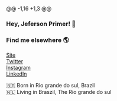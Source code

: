
@@ -1,16 +1,3 @@
### Hey, Jeferson Primer! 👋

<!--Content Creator at [Youtube](https://www.youtube.com/lucasmontano) <br>
Streamer at [Twitch](https://www.twitch.tv/lucas_montano) <br>
Co-creator [Memo](https://www.producthunt.com/posts/memo-7) <br>
Senior Android Engineer at [Disney+](https://www.disneyplus.com/) <br>-->

### Find me elsewhere 🌎

[Site](https://lucasmontano.com) <br>
[Twitter](https://twitter.com/jeferson_primer) <br>
[Instagram](https://instagram.com/lucasmontano) <br>
[LinkedIn](https://www.linkedin.com/in/lucasmontano/) <br>

🇧🇷 Born in Rio grande do sul, Brazil <br>
🇳🇱 Living in Braszil, The Rio grande do sul <br>
<!--https://lucasmontano.com-->
